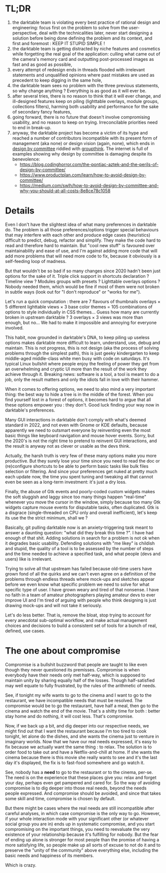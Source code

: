 # TL;DR

1. the darktable team is violating every best practice of rational design and engineering: focus first on the problem to solve from the user-perspective, deal with the technicalities later, never start designing a solution before being done defining the problem and its context, and first and foremost : KEEP IT STUPID SIMPLE !
2. the darktable team is getting distracted by niche features and cosmetics while forgetting the real goal of the application: culling what came out of the camera's memory card and outputting post-processed images as fast and as good as possible,
3. every attempt of redesign ends in threads flooded with irrelevant statements and unqualified opinions where past mistakes are used as precedent to keep digging in the same hole,
3. the darktable team sees no problem with the three previous statements, so why change anything ? Everything is as good as it will ever be.
4. after several tries, there is no reason to think that it will ever change, and ill-designed features keep on piling (lighttable overlays, module groups, collections filters), harming both usability and performance for the sake of secondary fancy features,
5. going forward, there is no future that doesn't involve compromising usability, and no reason to keep on trying. Irreconcilable priorities need to end in break-up.
6. anyway, the darktable project has become a victim of its hype and reached a number of contributors incompatible with its present form of management (aka none) or design vision (again, none), which ends in [design by committee](https://en.wikipedia.org/wiki/Design_by_committee) riddled with [groupthink](https://en.wikipedia.org/wiki/Groupthink). The internet is full of examples showing why design by committee is damaging despite its benevolence:
   * https://blog.codinghorror.com/the-pontiac-aztek-and-the-perils-of-design-by-committee/
   * https://www.productplan.com/learn/how-to-avoid-design-by-committee/
   * https://medium.com/swlh/how-to-avoid-design-by-committee-and-why-you-should-at-all-costs-8e8ce78c1058

# Details

Even I don't have the slightest idea of what many preferences in darktable do. The problem is all those preferences/options trigger special behaviours that may interfere with each other and produce edge cases (heuristics) difficult to predict, debug, refactor and simplify. They make the code hard to read and therefore hard to maintain. But "cool new stuff" is favoured over maintainability and ease of use, and I'm against adding more code that will add more problems that will need more code to fix, because it obviously is a self-feeding loop of madness.

But that wouldn't be so bad if so many changes since 2020 hadn't been just options for the sake of it. Triple click support in shortcuts declaration ? Timeline view ? Modules groups with presets ? Lighttable overlays options ? Nobody needed them, which would be fine if most of them were not broken in subtle ways (look out for "I don't reproduce" or "works for me").

Let's run a quick computation : there are 7 flavours of thumbnails overlays × 5 different lighttable views × 3 base color themes = 105 combinations of options to style individually in CSS themes… Guess how many are currently broken in upstream darktable ? 3 overlays × 3 views was more than enough, but no… We had to make it impossible and annoying for everyone involved.

This habit, now grounded in darktable's DNA, to keep piling up useless options makes darktable more difficult to learn, understand, use, debug and maintain. This is not progress, this is not design (aka the process of solving problems through the simplest path), this is just geeky kindergarten to keep middle-aged middle-class white men busy with code on saturdays. It's typical Linux bullshit where people enjoy the feeling of power they get from an overwhelming and cryptic UI more than the result of the work they achieve through it. Breaking news: software is a tool, a tool is meant to do a job, only the result matters and only the idiots fall in love with their hammer.

When it comes to offering options, we need to also mind a very important thing: the best way to hide a tree is in the middle of the forest. When you find yourself lost in a forest of options, it becomes hard to argue that all these options empower you : they don't. Good luck finding your way now in darktable's preferences.

Many GUI interactions in darktable don't comply with what's deemed standard in 2022, and not even with Gnome or KDE defaults, because apparently we need to outsmart everyone by reinventing even the most basic things like keyboard navigation and mouse hover events. Sorry, but the 2020's is not the right time to pretend to reinvent GUI interactions, and the result is anyway not as clever or usable as the devs think.

Actually, the harsh truth is very few of these many options make you more productive. But they surely lose your time since you need to read the doc or (re)configure shortcuts to be able to perform basic tasks like bulk files selection or filtering. And since your preferences get nuked at pretty much each update now, the time you spent tuning and tweaking all that cannot even be seen as a long-term investment: it's just a dry loss.

Finally, the abuse of Gtk events and poorly-coded custom widgets makes the soft sluggish and laggy since too many things happen "real-time" whenever you move the cursor in the window, simply because too many Gtk widgets capture mouse events for disputable tasks, often duplicated. Gtk is a disgrace (single-threaded on CPU only and overall inefficient), let's keep its use the the strict minimum, shall we ?

Basically, git pulling darktable now is an anxiety-triggering task meant to answer a daunting question: "what did they break this time ?". I have had enough of that shit. Adding solutions in search for a problem is not ok when it degrades basic usability. Defending solutions with "me likey" is childish and stupid, the quality of a tool is to be assessed by the number of steps and the time needed to achieve a specified task, and what people (devs and users) like is irrelevant.

Trying to solve all that upstream has failed because old-time users have grown fond of all the quirks and we can't even agree on a definition of the problems through endless threads where mock-ups and sketches appear before we even know what specific problem we need to solve for what specific type of user. I have grown weary and tired of that nonsense. I have no faith in a team of amateur photographers playing amateur devs to ever improve UI and I'm tired of arguing with people who think designing is just drawing mock-ups and will not take it seriously.

Let's do less better. That is, remove the bloat, stop trying to account for every anecdotal sub-optimal workflow, and make actual management choices and decisions to build a consistent set of tools for a bunch of real, defined, use cases.

# The one about compromise

Compromise is a bullshit buzzword that people are taught to like even though they never questioned its premisses. Compromise is when everybody have their needs only met half-way, which is supposed to maintain unity by sharing equally half of the losses. Though half-satisfied may well equate to fully frustrated, by the rules of the arithmetic of needs.

See, if tonight my wife wants to go to the cinema and I want to go to the restaurant, we have incompatible needs that must be resolved. The compromise would be to go the restaurant, have half a meal, then go to the cinema and watch the end of the movie. That's a shitty time for both : better stay home and do nothing, it will cost less. That's compromise.

Now, if we back up a bit, and dig deeper into our respective needs, we might find out that I want the restaurant because I'm too tired to cook tonight, let alone do the dishes, and she wants the cinema just to venture in imaginary worlds. Now that we have our real needs expressed, it's easy to fix because we actually want the same thing : to relax. The solution is to order food to take out and have a Netflix-and-chill at home. If she wants the cinema because there is this movie she really wants to see and it's the last day it's displayed, the fix is to fast-food somewhere and go watch it.

See, nobody has a **need** to go to the restaurant or to the cinema, per-se. The need is on the experience that these places give you: relax and forget your day, perhaps even get pampered and cared for. So the way of avoiding compromise is to dig deeper into those real needs, beyond the needs people expressed. And compromise should be avoided, and since that takes some skill and time, compromise is chosen by default.

But there might be cases where the real needs are still incompatible after careful analyses, in which case compromise is the only way to go. However, if your whole interaction mode with your significant other (or whatever social group you are in) ends up in systematic compromise, and you start compromising on the important things, you need to reevaluate the very existence of your relationship because it's fulfilling for nobody. But the fear of ending up alone is stronger for most people than the promise of having a more satisfying life, so people make up all sorts of excuse to not do it and to preserve the "unity of the community" above everything else, including the basic needs and happiness of its members.

Which is crazy. 
